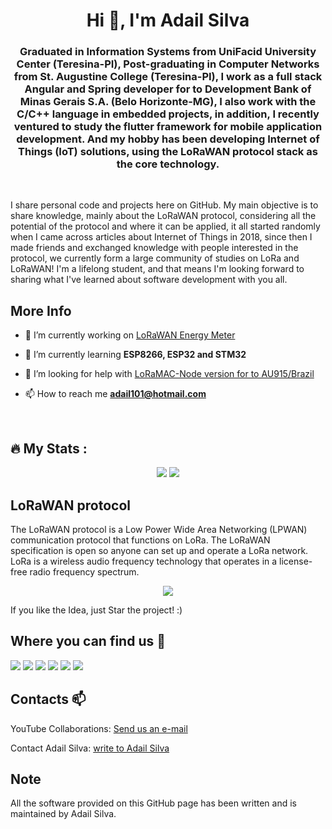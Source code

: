 <h1 align="center">Hi 👋, I'm Adail Silva</h1>

<h3 align="center">Graduated in Information Systems from UniFacid University Center (Teresina-PI), Post-graduating in Computer Networks from St. Augustine College (Teresina-PI), I work as a full stack Angular and Spring developer for to Development Bank of Minas Gerais S.A. (Belo Horizonte-MG), I also work with the C/C++ language in embedded projects, in addition, I recently ventured to study the flutter framework for mobile application development. And my hobby has been developing Internet of Things (IoT) solutions, using the LoRaWAN protocol stack as the core technology.</h3>

<br/>

I share personal code and projects here on GitHub. My main objective is to share knowledge, mainly about the LoRaWAN protocol, considering all the potential of the protocol and where it can be applied, it all started randomly when I came across articles about Internet of Things in 2018, since then I made friends and exchanged knowledge with people interested in the protocol, we currently form a large community of studies on LoRa and LoRaWAN! I'm a lifelong student, and that means I'm looking forward to sharing what I've learned about software development with you all.

## More Info
- 🔭 I’m currently working on [LoRaWAN Energy Meter](https://github.com/AdailSilva/LoRaWAN_Node_Energy_Meter)

- 🌱 I’m currently learning **ESP8266, ESP32 and STM32**

- 🤝 I’m looking for help with [LoRaMAC-Node version for to AU915/Brazil](https://github.com/AdailSilva/LoRaMac-node_Custom_AU915)

- 📫 How to reach me **adail101@hotmail.com**

<br />

## :fire: My Stats :
<div align="center">
<p float="center">
    <img src="https://github-readme-stats.vercel.app/api?username=AdailSilva&theme=dark&count_private=false"/>
    <img src="https://github-readme-streak-stats.herokuapp.com/?user=AdailSilva&theme=dark">
</p>
</div>

## LoRaWAN protocol
The LoRaWAN protocol is a Low Power Wide Area Networking (LPWAN) communication protocol that functions on LoRa. The LoRaWAN specification is open so anyone can set up and operate a LoRa network. LoRa is a wireless audio frequency technology that operates in a license-free radio frequency spectrum.

<p align="center">
<a href="https://github.com/AdailSilva/DocsEverynet_pt-BR">
 <img align="center" src="https://github-readme-stats.vercel.app/api/pin/?username=AdailSilva&repo=DocsEverynet_pt-BR&theme=dark" />
</a>
</p>

If you like the Idea, just Star the project! :)

## Where you can find us :mag_right:
<a href="https://www.youtube.com/channel/UCnRhz4AqDzwMwLOAHtnjcyw" target="_blank"><img src="https://img.shields.io/badge/YouTube-FF0000?style=for-the-badge&logo=youtube&logoColor=white"/></a>
<a href="https://www.instagram.com/coder_adailsilva/" target="_blank"><img src="https://img.shields.io/badge/Instagram-E4405F?style=for-the-badge&logo=instagram&logoColor=white"/></a>
<a href="https://www.facebook.com/LiadaBismillah" target="_blank"><img src="https://img.shields.io/badge/Facebook-1877F2?style=for-the-badge&logo=facebook&logoColor=white"/></a>
<a href="https://www.tiktok.com/@adailsilvaofficial" target="_blank"><img src="https://img.shields.io/badge/TikTok-000000?style=for-the-badge&logo=tiktok&logoColor=white"/></a>
<a href="https://github.com/AdailSilva" target="_blank"><img src="https://img.shields.io/badge/GitHub-100000?style=for-the-badge&logo=github&logoColor=white"/></a>
<a href="https://www.linkedin.com/in/adailsilva/" target="_blank"><img src="https://img.shields.io/badge/LinkedIn-0077B5?style=for-the-badge&logo=linkedin&logoColor=white"/></a>

## Contacts :mailbox:
YouTube Collaborations: <a href="mailto:adail101@hotmail.com?">Send us an e-mail</a>

Contact Adail Silva: <a href="mailto:adail101@hotmail.com?">write to Adail Silva</a>

## Note
All the software provided on this GitHub page has been written and is maintained by Adail Silva.
